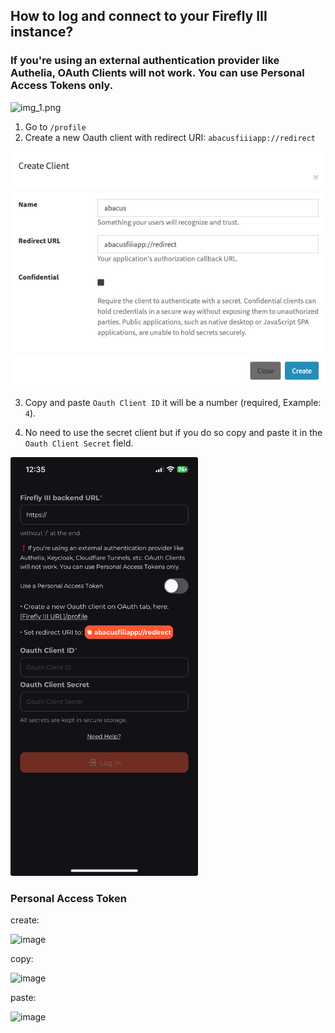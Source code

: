 ## How to log and connect to your Firefly III instance?

### If you're using an external authentication provider like Authelia, OAuth Clients will not work. You can use Personal Access Tokens only.

![img_1.png](img_1.png)
1. Go to `/profile` 
2. Create a new Oauth client with redirect URI: `abacusfiiiapp://redirect`

![img.png](img.png)

3. Copy and paste `Oauth Client ID` it will be a number (required, Example: `4`).

4. No need to use the secret client but if you do so copy and paste it in the `Oauth Client Secret` field.

<img alt="img_2.jpeg" height="670" src="img_2.jpeg" width="300"/>

### Personal Access Token

create:

<img width="840" alt="image" src="https://github.com/victorbalssa/abacus/assets/12813321/f92c8bba-5c48-4b5c-b2be-5eddfb53e6f2">

copy:

<img width="823" alt="image" src="https://github.com/victorbalssa/abacus/assets/12813321/ae91cb88-b994-48ab-87b6-f77d11a99cbd">

paste:

<img width="390" alt="image" src="https://github.com/victorbalssa/abacus/assets/12813321/f8ea01bd-40c2-4f1f-ac95-6be4f2ae9a47">
